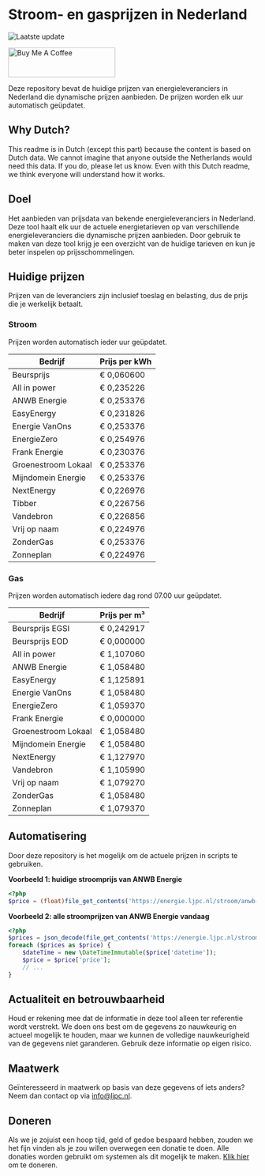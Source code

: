 # Stroom- en gasprijzen in Nederland

![Laatste update](https://img.shields.io/badge/laatste%20update-2024--02--17%2006%3A00%20CET-brightgreen)

<a href="https://www.buymeacoffee.com/Lars-" target="_blank"><img src="https://cdn.buymeacoffee.com/buttons/v2/default-orange.png" alt="Buy Me A Coffee" height="60" style="height: 60px !important;width: 217px !important;" ></a>

Deze repository bevat de huidige prijzen van energieleveranciers in Nederland die dynamische prijzen aanbieden. De prijzen worden elk uur automatisch geüpdatet.

## Why Dutch?

This readme is in Dutch (except this part) because the content is based on Dutch data. We cannot imagine that anyone outside the Netherlands would need this data. If you do, please let us know. Even with this Dutch readme, we think
everyone will understand how it works.

## Doel

Het aanbieden van prijsdata van bekende energieleveranciers in Nederland. Deze tool haalt elk uur de actuele energietarieven op van verschillende energieleveranciers die dynamische prijzen aanbieden. Door gebruik te maken van deze tool
krijg je een overzicht van de huidige tarieven en kun je beter inspelen op prijsschommelingen.

## Huidige prijzen

Prijzen van de leveranciers zijn inclusief toeslag en belasting, dus de prijs die je werkelijk betaalt.

### Stroom

Prijzen worden automatisch ieder uur geüpdatet.

 Bedrijf | Prijs per kWh 
---------|---------------
Beursprijs | € 0,060600
All in power | € 0,235226
ANWB Energie | € 0,253376
EasyEnergy | € 0,231826
Energie VanOns | € 0,253376
EnergieZero | € 0,254976
Frank Energie | € 0,230376
Groenestroom Lokaal | € 0,253376
Mijndomein Energie | € 0,253376
NextEnergy | € 0,226976
Tibber | € 0,226756
Vandebron | € 0,226856
Vrij op naam | € 0,224976
ZonderGas | € 0,253376
Zonneplan | € 0,224976


### Gas

Prijzen worden automatisch iedere dag rond 07.00 uur geüpdatet.

 Bedrijf | Prijs per m³ 
---------|--------------
Beursprijs EGSI | € 0,242917
Beursprijs EOD | € 0,000000
All in power | € 1,107060
ANWB Energie | € 1,058480
EasyEnergy | € 1,125891
Energie VanOns | € 1,058480
EnergieZero | € 1,059370
Frank Energie | € 0,000000
Groenestroom Lokaal | € 1,058480
Mijndomein Energie | € 1,058480
NextEnergy | € 1,127970
Vandebron | € 1,105990
Vrij op naam | € 1,079270
ZonderGas | € 1,058480
Zonneplan | € 1,079370


## Automatisering

Door deze repository is het mogelijk om de actuele prijzen in scripts te gebruiken.

**Voorbeeld 1: huidige stroomprijs van ANWB Energie**

```php
<?php
$price = (float)file_get_contents('https://energie.ljpc.nl/stroom/anwb-energie-nu.txt');

```

**Voorbeeld 2: alle stroomprijzen van ANWB Energie vandaag**

```php
<?php
$prices = json_decode(file_get_contents('https://energie.ljpc.nl/stroom/all-in-power-vandaag.json'),true);
foreach ($prices as $price) {
    $dateTime = new \DateTimeImmutable($price['datetime']);
    $price = $price['price'];
    // ...
}
```

## Actualiteit en betrouwbaarheid

Houd er rekening mee dat de informatie in deze tool alleen ter referentie wordt verstrekt. We doen ons best om de gegevens zo nauwkeurig en actueel mogelijk te houden, maar we kunnen de volledige nauwkeurigheid van de gegevens niet
garanderen. Gebruik deze informatie op eigen risico.

## Maatwerk

Geïnteresseerd in maatwerk op basis van deze gegevens of iets anders? Neem dan contact op
via [info@ljpc.nl](mailto:info@ljpc.nl?subject=Energie%20prijzen).

## Doneren

Als we je zojuist een hoop tijd, geld of gedoe bespaard hebben, zouden we het fijn vinden als je zou willen overwegen een
donatie te doen. Alle donaties worden gebruikt om systemen als dit mogelijk te
maken. [Klik hier](https://www.buymeacoffee.com/Lars-) om te doneren.
